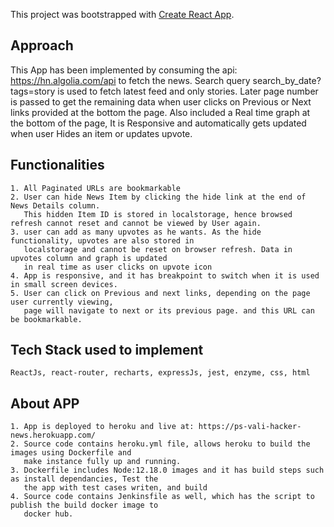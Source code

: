 This project was bootstrapped with [Create React App](https://github.com/facebook/create-react-app).

## Approach

This App has been implemented by consuming the api: https://hn.algolia.com/api  to fetch the news.
Search query search_by_date?tags=story is used to fetch latest feed and only stories. Later page number is passed to get the remaining data when user clicks on Previous or Next links provided at the bottom the page. Also included a Real time graph at the bottom of the page, It is Responsive and automatically gets updated when user Hides an item or updates upvote.

## Functionalities

    1. All Paginated URLs are bookmarkable
    2. User can hide News Item by clicking the hide link at the end of News Details column. 
       This hidden Item ID is stored in localstorage, hence browsed refresh cannot reset and cannot be viewed by User again.
    3. user can add as many upvotes as he wants. As the hide functionality, upvotes are also stored in
       localstorage and cannot be reset on browser refresh. Data in upvotes column and graph is updated
       in real time as user clicks on upvote icon
    4. App is responsive, and it has breakpoint to switch when it is used in small screen devices.
    5. User can click on Previous and next links, depending on the page user currently viewing,
       page will navigate to next or its previous page. and this URL can be bookmarkable.

## Tech Stack used to implement

    ReactJs, react-router, recharts, expressJs, jest, enzyme, css, html

## About APP
 
    1. App is deployed to heroku and live at: https://ps-vali-hacker-news.herokuapp.com/   
    2. Source code contains heroku.yml file, allows heroku to build the images using Dockerfile and 
       make instance fully up and running.
    3. Dockerfile includes Node:12.18.0 images and it has build steps such as install dependancies, Test the
       the app with test cases writen, and build
    4. Source code contains Jenkinsfile as well, which has the script to publish the build docker image to
       docker hub.



